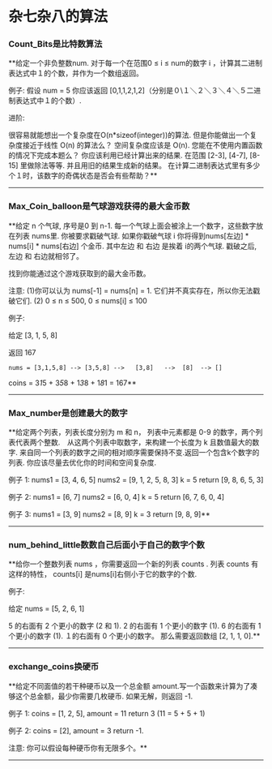# 杂七杂八的算法
### Count_Bits是比特数算法
**给定一个非负整数num. 对于每一个在范围0 ≤ i ≤ num的数字 i ，计算其二进制表达式中１的个数，并作为一个数组返回。

例子: 假设 num = 5 你应该返回 [0,1,1,2,1,2]（分别是０\１＼２＼３＼４＼５二进制表达式中１的个数）.

进阶:

很容易就能想出一个复杂度在O(n*sizeof(integer))的算法. 但是你能做出一个复杂度接近于线性 O(n) 的算法么？
空间复杂度应该是 O(n).
您能在不使用内置函数的情况下完成本题么？
你应该利用已经计算出来的结果.
在范围 [2-3], [4-7], [8-15] 里做除法等等. 并且用旧的结果生成新的结果。
在计算二进制表达式里有多少个１时，该数字的奇偶状态是否会有些帮助？**
***
### Max_Coin_balloon是气球游戏获得的最大金币数
**给定 n 个气球, 序号是0 到 n-1. 每一个气球上面会被涂上一个数字，这些数字放在列表 nums里. 你被要求戳破气球. 如果你戳破气球 i 你将得到nums[左边] * nums[i] * nums[右边] 个金币. 其中左边 和 右边 是挨着 i的两个气球. 戳破之后, 左边 和 右边就相邻了。

找到你能通过这个游戏获取到的最大金币数。

注意:
(1)你可以认为 nums[-1] = nums[n] = 1. 它们并不真实存在，所以你无法戳破它们.
(2) 0 ≤ n ≤ 500, 0 ≤ nums[i] ≤ 100

例子:

给定 [3, 1, 5, 8]

返回 167

    nums = [3,1,5,8] --> [3,5,8] -->   [3,8]   -->  [8]  --> []
   coins =  3*1*5      +  3*5*8    +  1*3*8      + 1*8*1   = 167**
***
### Max_number是创建最大的数字
**给定两个列表，列表长度分别为 m 和 n， 列表中元素都是 0-9 的数字，两个列表代表两个整数.　从这两个列表中取数字，来构建一个长度为 k 且数值最大的数字. 来自同一个列表的数字之间的相对顺序需要保持不变.返回一个包含k个数字的列表. 你应该尽量去优化你的时间和空间复杂度.

例子 1:
nums1 = [3, 4, 6, 5]
nums2 = [9, 1, 2, 5, 8, 3]
k = 5
return [9, 8, 6, 5, 3]

例子 2:
nums1 = [6, 7]
nums2 = [6, 0, 4]
k = 5
return [6, 7, 6, 0, 4]

例子 3:
nums1 = [3, 9]
nums2 = [8, 9]
k = 3
return [9, 8, 9]**
***
### num_behind_little数数自己后面小于自己的数字个数
**给你一个整数列表 nums ，你需要返回一个新的列表 counts . 列表 counts 有这样的特性， counts[i] 是nums[i]右侧小于它的数字的个数.

例子:

给定 nums = [5, 2, 6, 1]

 5 的右面有 2 个更小的数字 (2 和 1).
 2 的右面有 1 个更小的数字 (1).
 6 的右面有 1 个更小的数字 (1).
１的右面有 0 个更小的数字。
那么需要返回数组 [2, 1, 1, 0].**
***
### exchange_coins换硬币
**给定不同面值的若干种硬币以及一个总金额 amount.写一个函数来计算为了凑够这个总金额，最少你需要几枚硬币. 如果无解，则返回 -1.

例子 1:
coins = [1, 2, 5], amount = 11
return 3 (11 = 5 + 5 + 1)

例子 2:
coins = [2], amount = 3
return -1.

注意:
你可以假设每种硬币你有无限多个。**
***